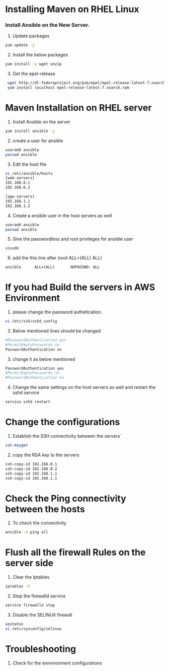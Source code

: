 # Installing Maven on RHEL Linux

### Install Ansible on the New Server.

1. Update packages
```sh
yum update -y
```
2. Install the below packages
```sh
yum install -y wget unzip
```
3. Get the epel-release 
```sh
 wget http://dl.fedoraproject.org/pub/epel/epel-release-latest-7.noarch.rpm
 yum install localhost epel-release-latest-7.noarch.rpm
```

# Maven Installation on RHEL server

1. Install Ansible on the server
```sh
yum install ansible -y
```
2. create a user for ansible
```sh
useradd ansible
passwd ansible
```
3. Edit the host file
```sh
vi /etc/ansible/hosts
[web-servers]
192.168.0.1
192.168.0.2

[app-servers]
192.168.1.1
192.168.1.2
```
4. Create a ansible user in the host servers as well
```sh
useradd ansible
passwd ansible
```
5. Give the passwordless and root privileges for ansible user
```sh
visudo
```
6. add the this line after (root    ALL=(ALL)       ALL)
```sh
ansible      ALL=(ALL)       NOPASSWD: ALL
```

# If you had Build the servers in AWS Environment

1. please change the password authetication.
```sh
vi /etc/ssh/sshd_config
```
2. Below mentioned lines should be changed
```sh
#PasswordAuthentication yes
#PermitEmptyPasswords no
PasswordAuthentication no
```
3. change it as below mentioned
```sh
PasswordAuthentication yes
#PermitEmptyPasswords no
#PasswordAuthentication no
```
4. Change the same settings on the host servers as well and restart the sshd service
```sh
service sshd restart
```

# Change the configurations

1. Establish the SSH connectivity between the servers`
```sh
ssh-keygen
```
2. copy the RSA key to the servers
```sh
ssh-copy-id 192.168.0.1
ssh-copy-id 192.168.0.2
ssh-copy-id 192.168.1.1
ssh-copy-id 192.168.1.1
```

# Check the Ping connectivity between the hosts

1. To check the connectivity
```sh
ansible -m ping all
```

# Flush all the firewall Rules on the server side

1. Clear the Iptables
```sh
iptables -F
```
2. Stop the firewalld service
```sh
service firewalld stop
```
3. Disable the SELINUX firewall
```sh
sestatus
vi /etc/sysconfig/selinux
```

# Troubleshooting

1. Check for the ennvironment configurations

